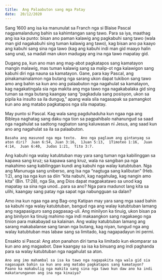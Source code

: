 ```yaml
---
title:  Ang Palaabuton sang mga Patay
date:  20/12/2020
---
```


Sang 1600 ang isa ka manunulat sa Franch nga si Blaise Pascal nagpamalandung bahin sa kahimtangan sang tawo.  Para sa iya, maathag ang isa ka punto: bisan ano paman kalawig ang pagkabuhi sang tawo (wala man gid nagakabuhi sing tuman kalawig ang tawo), kag bisan ano pa kaayo ang kabuhi sang sina nga tawo (kag ang kabuhi indi man gid maayo halin sang una), sa madali man ukon madugay ang ina nga tawo mapatay gid.

Dugang pa, kun ano man ang mag-abot pagkatapos sang kamatayon mangin malawig, mas tuman kalawig sang sa malip-ot nga kalawigon sang kabuhi diri nga nauna sa kamatayon.  Gane, para kay Pascal, ang pinakamainalamon nga butang nga sarang ukon dapat tukibon sang tawo amo ang bahin sa kun ano ang palaabuton nga nagahulat sa kamatayon, kag nagakatingala sia nga makita ang mga tawo nga nagakabalaka gid sing tuman sa mga butang kaangay sang “pagkadula sang posisyon, ukon sa pipila ka insulto sa ila dungug,” apang wala sila nagasapak sa pamangkot kun ano ang matabo pagkatapos nga sila mapatay.

May punto si Pascal.  Kag wala sang pagduhaduha kun ngaa nga ang Bibleya naghatag sang daku nga tion sa pagpahibalo nahanungud sa saad nga nagahulat sa sadtong nagbaton sang kaluwasan ni Jesus, ang saad kun ano ang nagahulat sa ila sa palaabuton.

`Basaha ang masunod nga mga texto.  Ano nga paglaum ang gintanyag sa aton diri?  Juan 6:54, Juan 3:16,  1Juan 5:13,  1Timoteo 1:16,  Juan 4:14,  Juan 6:40,  Judas 1:21,  Tito 3:7.`

Ang kabuhi nga walay katubtuban may yara sang tuman nga kabilinggan sa kapawa sang kruz; sa kapawa sang kruz, wala na sangiban pa nga makahimo sang kabilinggan kundi ang kabuhi nga walay katubtuban.  Nga ang Manunuga sang uniberso, ang Isa nga “nagtuga sang kalibutan” (Heb. 1:2), ang isa nga kun sa diin “kita nabuhi, kag nagahulag, kag nangin amo kita” (Bin. 17:28), nga Sia, ang Dios dapat magpakatawo sa unod kag mapatay sa sina nga unod…para sa ano? Nga para madunot lang kita sa ulihi, kaangay sang patay nga sapat nga nabungguan sa dalan?

Amo ina kun ngaa nga ang Bag-ong Katipan may yara sang mga saad bahin sa kabuhi nga walay katubtuban, bangud nga ang walay katubtuban lamang ang nagapasiguro sang pagpasag-uli.  Ang minilyon ka tinuig, ukon bisan pa ang binilyon ka tinuig mahimo nga indi makaangkon sang nagakaego nga tinion para makabayad sa kalainan.  Ang walay katubtuban lamang ang sarang makabalanse sang tanan nga butang, kag niyan, tungud nga ang walay katubtuban mas labaw sang sa limitado, kag nagapadayun ini permi.

Ensakto si Pascal: Ang aton panahon diri tama ka limitado kun ekomparar sa kun ano ang magaabot.  Daw kaangay sa isa ka binuang ang indi paghanda para sa walay katubtuban nga nagahulat sa aton.

`Ano ang imo mahambal sa isa ka tawo nga nagapakita nga wala gid sia nagasapak bahin sa kun ano ang matabo pagkatapos sang kamatayon?  Paano ka makabulig nga makita sang sina nga tawo kun daw ano ka indi makatarunganon ang ina nga kinaiya?`